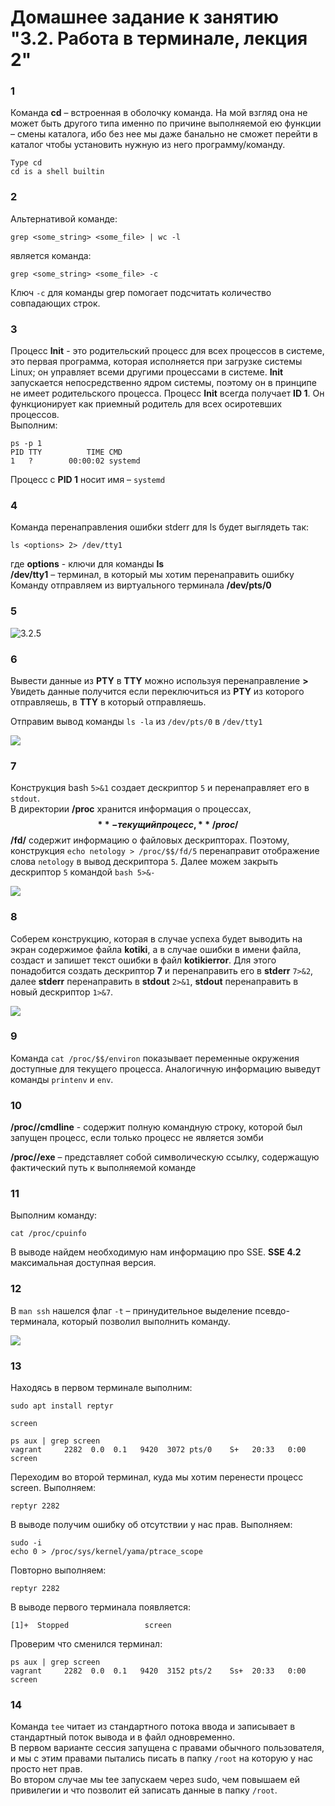 # Домашнее задание к занятию "3.2. Работа в терминале, лекция 2"

### 1  
Команда **cd** – встроенная в оболочку команда. На мой взгляд она не может быть другого типа именно по причине выполняемой ею функции – смены каталога, ибо без нее мы даже банально не сможет перейти в каталог чтобы установить нужную из него программу/команду.

    Type cd  
    cd is a shell builtin  

### 2  
Альтернативой команде:  

    grep <some_string> <some_file> | wc -l  
является команда:   

    grep <some_string> <some_file> -с  
Ключ `-c` для команды grep помогает подсчитать количество совпадающих строк.

### 3  
Процесс **Init** - это родительский процесс для всех процессов в системе, это первая программа, которая исполняется при загрузке системы Linux; он управляет всеми другими процессами в системе. **Init** запускается непосредственно ядром системы, поэтому он в принципе не имеет родительского процесса. Процесс **Init** всегда получает **ID 1**. Он функционирует как приемный родитель для всех осиротевших процессов.  
Выполним:  
   
    ps -p 1  
    PID TTY          TIME CMD
    1   ?        00:00:02 systemd
Процесс с **PID 1** носит имя – `systemd`  

### 4  
Команда перенаправления ошибки stderr для ls будет выглядеть так:  

	ls <options> 2> /dev/tty1
где **options** - ключи для команды **ls**  
**/dev/tty1** – терминал, в который мы хотим перенаправить ошибку  
Команду отправляем из виртуального терминала **/dev/pts/0** 

### 5  
![3.2.5](3.2.5.png)

### 6  
Вывести данные из **PTY** в **TTY** можно используя перенаправление **>**  
Увидеть данные получится если переключиться из **PTY** из которого отправляешь, в **TTY** в который отправляешь.  

Отправим вывод команды `ls -la` из `/dev/pts/0` в `/dev/tty1`  

![](3.2.6.png)

### 7  
Конструкция bash `5>&1` создает дескриптор `5` и перенаправляет его в `stdout`.   
В директории **/proc** хранится информация о процессах, **$$** - текущий процесс, **/proc/$$/fd/** содержит информацию о файловых дескрипторах. Поэтому, конструкция `echo netology > /proc/$$/fd/5` перенаправит отображение слова `netology` в вывод дескриптора `5`. Далее можем закрыть дескриптор `5`  командой `bash 5>&-`

![](3.2.7+delete.png)
### 8  

Соберем конструкцию, которая в случае успеха будет выводить на экран содержимое файла **kotiki**, а в случае ошибки в имени файла, создаст и запишет текст ошибки в файл **kotikierror**. Для этого понадобится создать дескриптор **7** и перенаправить его в **stderr** `7>&2`, далее **stderr** перенаправить в **stdout** `2>&1`, **stdout** перенаправить в новый дескриптор `1>&7`.  

![](3.2.8.png)

### 9  
Команда `cat /proc/$$/environ` показывает переменные окружения доступные для текущего процесса. Аналогичную информацию выведут команды `printenv` и `env`.  

### 10  
**/proc/<PID>/cmdline** - содержит полную командную строку, которой был запущен процесс, если только процесс не является зомби  

**/proc/<PID>/exe** – представляет собой символическую ссылку, содержащую фактический путь к выполняемой команде  

### 11  
Выполним команду:

	cat /proc/cpuinfo

В выводе найдем необходимую нам информацию про SSE. **SSE 4.2** максимальная доступная версия.

### 12  
В `man ssh` нашелся флаг `-t` – принудительное выделение псевдо-терминала, который позволил выполнить команду.  

![](3.2.12.png)

### 13  
Находясь в первом терминале выполним:   

    sudo apt install reptyr

    screen

    ps aux | grep screen
    vagrant     2282  0.0  0.1   9420  3072 pts/0    S+   20:33   0:00 screen

Переходим во второй терминал, куда мы хотим перенести процесс screen. Выполняем:

	reptyr 2282
В выводе получим ошибку об отсутствии у нас прав. Выполняем:

	sudo -i
	echo 0 > /proc/sys/kernel/yama/ptrace_scope
Повторно выполняем:  

    reptyr 2282
В выводе первого терминала появляется:  

    [1]+  Stopped                 screen

Проверим что сменился терминал:  

    ps aux | grep screen
    vagrant     2282  0.0  0.1   9420  3152 pts/2    Ss+  20:33   0:00 screen
 
### 14  
Команда `tee` читает из стандартного потока ввода и записывает в стандартный поток вывода и в файл одновременно.  
В первом варианте сессия запущена с правами обычного пользователя, и мы с этим правами пытались писать в папку `/root` на которую у нас просто нет прав.  
Во втором случае мы tee запускаем через sudo, чем повышаем ей привилегии и что позволит ей записать данные в папку `/root`.


